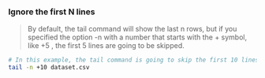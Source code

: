 

### Ignore the first N lines

> By default, the tail command will show the last n rows, but if you specified the option -n with a number that starts with the + symbol, like +5 , the first 5 lines are going to be skipped.

```bash
# In this example, the tail command is going to skip the first 10 lines and print the rest of the file content.
tail -n +10 dataset.csv
```
